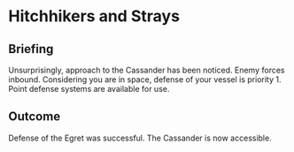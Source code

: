 # Hitchhikers and Strays
## Briefing

Unsurprisingly, approach to the Cassander has been noticed. Enemy forces inbound. Considering you are in space, defense of your vessel is priority 1. Point defense systems are available for use.

## Outcome
Defense of the Egret was successful. The Cassander is now accessible. 